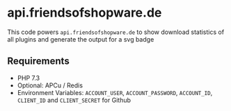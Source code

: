 # api.friendsofshopware.de

This code powers `api.friendsofshopware.de` to show download statistics of all plugins and generate the output for a svg badge

## Requirements

* PHP 7.3
* Optional: APCu / Redis
* Environment Variables: `ACCOUNT_USER`, `ACCOUNT_PASSWORD`, `ACCOUNT_ID`, `CLIENT_ID` and `CLIENT_SECRET` for Github